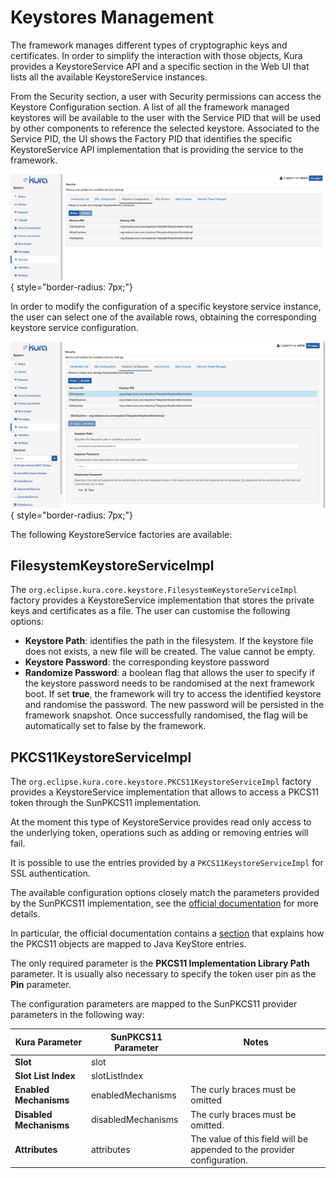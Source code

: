 # Keystores Management

The framework manages different types of cryptographic keys and certificates.
In order to simplify the interaction with those objects, Kura provides a KeystoreService API and a specific section in the Web UI that lists all the available KeystoreService instances.

From the Security section, a user with Security permissions can access the Keystore Configuration section.
A list of all the framework managed keystores will be available to the user with the Service PID that will be used by other components to reference the selected keystore.
Associated to the Service PID, the UI shows the Factory PID that identifies the specific KeystoreService API implementation that is providing the service to the framework.

![](imgs/KeystoreConfig1.png){ style="border-radius: 7px;"}

In order to modify the configuration of a specific keystore service instance, the user can select one of the available rows, obtaining the corresponding keystore service configuration.

![](imgs/KeystoreConfig2.png){ style="border-radius: 7px;"}

The following KeystoreService factories are available:

## FilesystemKeystoreServiceImpl

The `org.eclipse.kura.core.keystore.FilesystemKeystoreServiceImpl` factory provides a KeystoreService implementation that stores the private keys and certificates as a file. The user can customise the following options:
- **Keystore Path**: identifies the path in the filesystem. If the keystore file does not exists, a new file will be created. The value cannot be empty.
- **Keystore Password**: the corresponding keystore password
- **Randomize Password**: a boolean flag that allows the user to specify if the keystore password needs to be randomised at the next framework boot. If set **true**, the framework will try to access the identified keystore and randomise the password. The new password will be persisted in the framework snapshot. Once successfully randomised, the flag will be automatically set to false by the framework.

## PKCS11KeystoreServiceImpl

The `org.eclipse.kura.core.keystore.PKCS11KeystoreServiceImpl` factory provides a KeystoreService implementation that allows to access a PKCS11 token through the SunPKCS11 implementation.

At the moment this type of KeystoreService provides read only access to the underlying token, operations such as adding or removing entries will fail.

It is possible to use the entries provided by a `PKCS11KeystoreServiceImpl` for SSL authentication.

The available configuration options closely match the parameters provided by the SunPKCS11 implementation, see the [official documentation](https://docs.oracle.com/javase/8/docs/technotes/guides/security/p11guide.html) for more details.

In particular, the official documentation contains a [section](https://docs.oracle.com/javase/8/docs/technotes/guides/security/p11guide.html#KeyStoreRestrictions) that explains how the PKCS11 objects are mapped to Java KeyStore entries.

The only required parameter is the **PKCS11 Implementation Library Path** parameter. It is usually also necessary to specify the token user pin as the **Pin** parameter.

The configuration parameters are mapped to the SunPKCS11 provider parameters in the following way:

|**Kura Parameter**|**SunPKCS11 Parameter**|**Notes**|
|-|-|-|
|**Slot**|slot||
|**Slot List Index**|slotListIndex||
|**Enabled Mechanisms**|enabledMechanisms|The curly braces must be omitted|
|**Disabled Mechanisms**|disabledMechanisms|The curly braces must be omitted.|
|**Attributes**|attributes|The value of this field will be appended to the provider configuration.|

